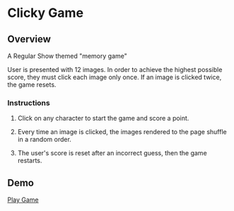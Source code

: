 # Clicky Game

## Overview
A Regular Show themed "memory game"

User is presented with 12 images. In order to achieve the highest possible score, they must click each image only once. If an image is clicked twice, the game resets.


### Instructions

1. Click on any character to start the game and score a point.

2. Every time an image is clicked, the images rendered to the page shuffle in a random order.

3. The user's score is reset after an incorrect guess, then the game restarts.



## Demo

[Play Game](https://dry-earth-98207.herokuapp.com/)
